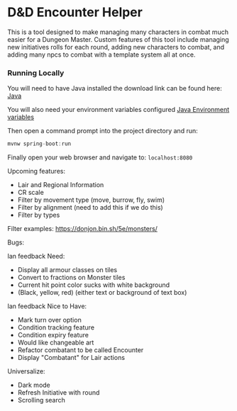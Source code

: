 # D&D Encounter Helper

This is a tool designed to make managing many characters in combat much easier for a Dungeon Master.
Custom features of this tool include managing new initiatives rolls for each round, adding new
characters to combat, and adding many npcs to combat with a template system all at once.

### Running Locally

You will need to have Java installed the download link can be found here:
[Java](https://www.oracle.com/technetwork/java/javase/downloads/jdk11-downloads-5066655.html)

You will also need your environment variables configured
[Java Environment variables](https://confluence.atlassian.com/doc/setting-the-java_home-variable-in-windows-8895.html)

Then open a command prompt into the project directory and run:
```java
mvnw spring-boot:run
```

Finally open your web browser and navigate to: `localhost:8080`


Upcoming features:
- Lair and Regional Information
- CR scale
- Filter by movement type (move, burrow, fly, swim)
- Filter by alignment (need to add this if we do this)
- Filter by types

Filter examples: https://donjon.bin.sh/5e/monsters/

Bugs:


Ian feedback Need:
- Display all armour classes on tiles
- Convert to fractions on Monster tiles
- Current hit point color sucks with white background
- (Black, yellow, red) (either text or background of text box)

Ian feedback Nice to Have:
- Mark turn over option
- Condition tracking feature
- Condition expiry feature
- Would like changeable art
- Refactor combatant to be called Encounter
- Display "Combatant" for Lair actions

Universalize:
- Dark mode
- Refresh Initiative with round
- Scrolling search